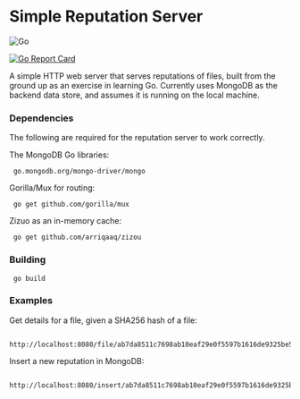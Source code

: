 # Simple Reputation Server

![Go](https://github.com/JimmyCollins/go-reputation-server/workflows/Go/badge.svg)

[![Go Report Card](https://goreportcard.com/badge/github.com/JimmyCollins/go-reputation-server)](https://goreportcard.com/report/github.com/JimmyCollins/go-reputation-server)

A simple HTTP web server that serves reputations of files, built from the ground up as an exercise in learning Go. Currently uses MongoDB as the backend data store, and assumes it is running on the local machine.

### Dependencies

The following are required for the reputation server to work correctly.

The MongoDB Go libraries:

```
 go.mongodb.org/mongo-driver/mongo
```

Gorilla/Mux for routing:

```
 go get github.com/gorilla/mux
```

Zizuo as an in-memory cache:

```
 go get github.com/arriqaaq/zizou
```

### Building

```
 go build
```

### Examples

Get details for a file, given a SHA256 hash of a file:

```
 http://localhost:8080/file/ab7da8511c7698ab10eaf29e0f5597b1616de9325be5124f72fb9eed26a6750e
```

Insert a new reputation in MongoDB:

```
 http://localhost:8080/insert/ab7da8511c7698ab10eaf29e0f5597b1616de9325be5124f72fb9eed26a6750e/bad
